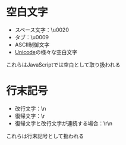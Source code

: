 # 空白文字
- スペース文字：\u0020
- タブ：\u0009
- ASCII制御文字
- [Unicode](https://developer.mozilla.org/ja/docs/Glossary/Unicode)の様々な空白文字

これらはJavaScriptでは空白として取り扱われる

# 行末記号
- 改行文字：\n
- 復帰文字：\r
- 復帰文字と改行文字が連続する場合：\r\n

これらは行末記号として扱われる